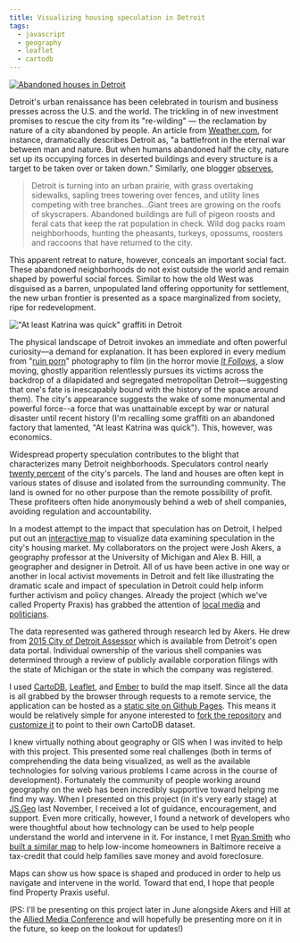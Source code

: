 ```yaml
---
title: Visualizing housing speculation in Detroit
tags:
  - javascript
  - geography
  - leaflet
  - cartodb
---
```

[![Abandoned houses in Detroit](/img/property-praxis.png)](http://propertypraxis.org)

Detroit's urban renaissance has been celebrated in tourism and business presses across the U.S. and the world. The trickling in of new investment promises to rescue the city from its "re-wilding" –– the reclamation by nature of a city abandoned by people. An article from [Weather.com](https://weather.com/tv/shows/secrets-of-the-earth/news/earth-reclaims-creepy-abandoned-buildings-detriot-20141029), for instance, dramatically describes Detroit as, "a battlefront in the eternal war between man and nature. But when humans abandoned half the city, nature set up its occupying forces in deserted buildings and every structure is a target to be taken over or taken down." Similarly, one blogger [observes](http://scribol.com/anthropology-and-history/urban-exploration/detroit-the-ghost-city-gradually-being-reclaimed-by-nature/),

> Detroit is turning into an urban prairie, with grass overtaking sidewalks, sapling trees towering over fences, and utility lines competing with tree branches…Giant trees are growing on the roofs of skyscrapers. Abandoned buildings are full of pigeon roosts and feral cats that keep the rat population in check. Wild dog packs roam neighborhoods, hunting the pheasants, turkeys, opossums, roosters and raccoons that have returned to the city.

This apparent retreat to nature, however, conceals an important social fact. These abandoned neighborhoods do not exist outside the world and remain shaped by powerful social forces. Similar to how the old West was disguised as a barren, unpopulated land offering opportunity for settlement, the new urban frontier is presented as a space marginalized from society, ripe for redevelopment.

!["At least Katrina was quick" graffiti in Detroit](/img/katrina-graffiti.jpg)

The physical landscape of Detroit invokes an immediate and often powerful curiosity––a demand for explanation. It has been explored in every medium from "[ruin porn](https://www.guernicamag.com/features/leary_1_15_11/)" photography to film (in the horror movie [_It Follows_](https://www.youtube.com/watch?v=QX38jXwnRAM), a slow moving, ghostly apparition relentlessly pursues its victims across the backdrop of a dilapidated and segregated metropolitan Detroit––suggesting that one's fate is inescapably bound with the history of the space around them). The city's appearance suggests the wake of some monumental and powerful force--a force that was unattainable except by war or natural disaster until recent history (I'm recalling some graffiti on an abandoned factory that lamented, "At least Katrina was quick"). This, however, was economics.

Widespread property speculation contributes to the blight that characterizes many Detroit neighborhoods. Speculators control nearly [twenty percent](http://michiganradio.org/post/land-speculation-helping-or-hurting-detroit) of the city's parcels. The land and houses are often kept in various states of disuse and isolated from the surrounding community. The land is owned for no other purpose than the remote possibility of profit. These profiteers often hide anonymously behind a web of shell companies, avoiding regulation and accountability.

In a modest attempt to the impact that speculation has on Detroit, I helped put out an [interactive map](http://www.propertypraxis.org) to visualize data examining speculation in the city's housing market. My collaborators on the project were Josh Akers, a geography professor at the University of Michigan and Alex B. Hill, a geographer and designer in Detroit. All of us have been active in one way or another in local activist movements in Detroit and felt like illustrating the dramatic scale and impact of speculation in Detroit could help inform further activism and policy changes. Already the project (which we've called Property Praxis) has grabbed the attention of [local media](http://wdet.org/posts/2016/05/24/83156-speculators-own-20-percent-of-land-parcels-in-detroit/) and  [politicians](http://wdet.org/posts/2016/05/25/83166-andy-meisner-shares-strategies-to-deter-land-speculation/).

The data represented was gathered through research led by Akers. He drew from [2015 City of Detroit Assessor](https://data.detroitmi.gov/Property-Parcels/Parcel-Ownership-Information/pe32-xn5k) which is available from Detroit's open data portal. Individual ownership of the various shell companies was determined through a review of publicly available corporation filings with the state of Michigan or the state in which the company was registered.

I used [CartoDB](http://cartodb.com), [Leaflet](http://leafletjs.com/), and [Ember](http://emberjs.com) to build the map itself. Since all the data is all grabbed by the browser through requests to a remote service, the application can be hosted as a [static site on Github Pages](http://aaronpetcoff.me/blog/2015-08-31-deploy-ember-to-gh-pages). This means it would be relatively simple for anyone interested to [fork the repository](https://github.com/alexbhill/project-pip) and [customize it](https://github.com/alexbhill/project-pip#customizing) to point to their own CartoDB dataset.

I knew virtually nothing about geography or GIS when I was invited to help with this project. This presented some real challenges (both in terms of comprehending the data being visualized, as well as the available technologies for solving various problems I came across in the course of development). Fortunately the community of people working around geography on the web has been incredibly supportive toward helping me find my way. When I presented on this project (in it's very early stage) at [JS.Geo](www.jsgeo.com) last November, I received a lot of guidance, encouragement, and support. Even more critically, however, I found a network of developers who were thoughtful about how technology can be used to help people understand the world and intervene in it. For instance, I met [Ryan Smith](https://twitter.com/Ryan_J_Smith) who [built a similar map](http://www.baltimoretaxcredit.com/) to help low-income homeowners in Baltimore receive a tax-credit that could help families save money and avoid foreclosure.

Maps can show us how space is shaped and produced in order to help us navigate and intervene in the world. Toward that end, I hope that people find Property Praxis useful.

(PS: I'll be presenting on this project later in June alongside Akers and Hill at the [Allied Media Conference](https://www.alliedmedia.org) and will hopefully be presenting more on it in the future, so keep on the lookout for updates!)

